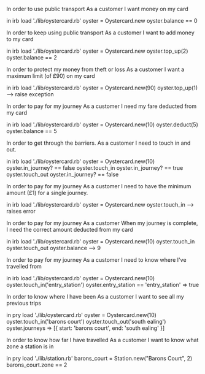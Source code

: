 In order to use public transport
As a customer
I want money on my card

in irb
  load './lib/oystercard.rb'
  oyster = Oystercard.new
  oyster.balance == 0


In order to keep using public transport
As a customer
I want to add money to my card

in irb
  load './lib/oystercard.rb'
  oyster = Oystercard.new
  oyster.top_up(2)
  oyster.balance == 2

In order to protect my money from theft or loss
As a customer
I want a maximum limit (of £90) on my card

in irb
  load './lib/oystercard.rb'
  oyster = Oystercard.new(90)
  oyster.top_up(1)
  --> raise exception

In order to pay for my journey
As a customer
I need my fare deducted from my card

in irb
  load './lib/oystercard.rb'
  oyster = Oystercard.new(10)
  oyster.deduct(5)
  oyster.balance == 5

In order to get through the barriers.
As a customer
I need to touch in and out.

in irb
  load './lib/oystercard.rb'
  oyster = Oystercard.new(10)
  oyster.in_journey? == false
  oyster.touch_in
  oyster.in_journey? == true
  oyster.touch_out
  oyster.in_journey? == false

In order to pay for my journey
As a customer
I need to have the minimum amount (£1) for a single journey.

in irb
  load './lib/oystercard.rb'
  oyster = Oystercard.new
  oyster.touch_in
  --> raises error

In order to pay for my journey
As a customer
When my journey is complete, I need the correct amount deducted from my card

in irb
  load './lib/oystercard.rb'
  oyster = Oystercard.new(10)
  oyster.touch_in
  oyster.touch_out
  oyster.balance
  --> 9

In order to pay for my journey
As a customer
I need to know where I've travelled from

in irb
  load './lib/oystercard.rb'
  oyster = Oystercard.new(10)
  oyster.touch_in('entry_station')
  oyster.entry_station == 'entry_station'
  => true

In order to know where I have been
As a customer
I want to see all my previous trips

in pry
  load './lib/oystercard.rb'
  oyster = Oystercard.new(10)
  oyster.touch_in('barons court')
  oyster.touch_out('south ealing')
  oyster.journeys
  => [{ start: 'barons court', end: 'south ealing' }]

In order to know how far I have travelled
As a customer
I want to know what zone a station is in

in pry
  load './lib/station.rb'
  barons_court = Station.new("Barons Court", 2)
  barons_court.zone == 2
